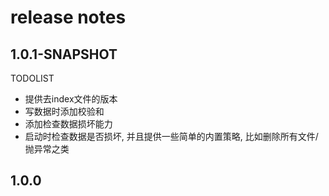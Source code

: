 # release notes #

## 1.0.1-SNAPSHOT ##
TODOLIST
- 提供去index文件的版本
- 写数据时添加校验和
- 添加检查数据损坏能力
- 启动时检查数据是否损坏, 并且提供一些简单的内置策略, 比如删除所有文件/抛异常之类

## 1.0.0 ##
